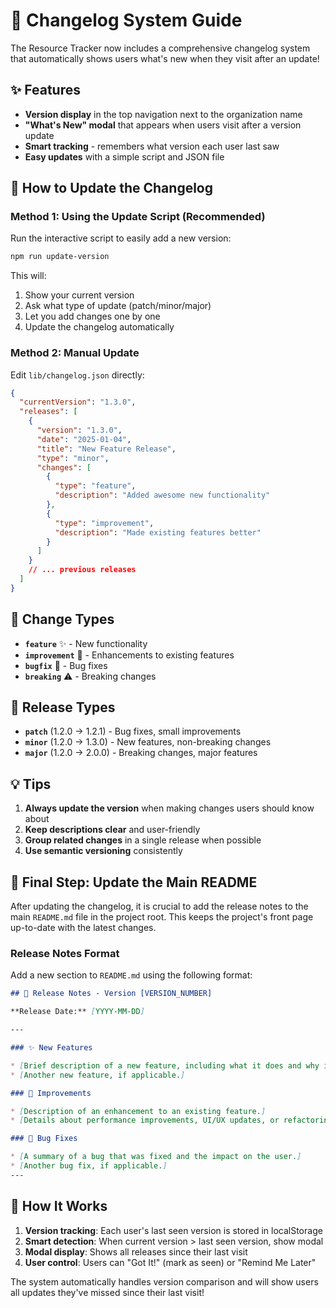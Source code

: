 # 📝 Changelog System Guide

The Resource Tracker now includes a comprehensive changelog system that automatically shows users what's new when they visit after an update!

## ✨ Features

- **Version display** in the top navigation next to the organization name
- **"What's New" modal** that appears when users visit after a version update
- **Smart tracking** - remembers what version each user last saw
- **Easy updates** with a simple script and JSON file

## 🚀 How to Update the Changelog

### Method 1: Using the Update Script (Recommended)

Run the interactive script to easily add a new version:

```bash
npm run update-version
```

This will:
1. Show your current version
2. Ask what type of update (patch/minor/major)
3. Let you add changes one by one
4. Update the changelog automatically

### Method 2: Manual Update

Edit `lib/changelog.json` directly:

```json
{
  "currentVersion": "1.3.0",
  "releases": [
    {
      "version": "1.3.0",
      "date": "2025-01-04",
      "title": "New Feature Release",
      "type": "minor",
      "changes": [
        {
          "type": "feature",
          "description": "Added awesome new functionality"
        },
        {
          "type": "improvement", 
          "description": "Made existing features better"
        }
      ]
    }
    // ... previous releases
  ]
}
```

## 📝 Change Types

- **`feature`** ✨ - New functionality
- **`improvement`** 🔧 - Enhancements to existing features
- **`bugfix`** 🐛 - Bug fixes
- **`breaking`** ⚠️ - Breaking changes

## 🎯 Release Types

- **`patch`** (1.2.0 → 1.2.1) - Bug fixes, small improvements
- **`minor`** (1.2.0 → 1.3.0) - New features, non-breaking changes  
- **`major`** (1.2.0 → 2.0.0) - Breaking changes, major features

## 💡 Tips

1. **Always update the version** when making changes users should know about
2. **Keep descriptions clear** and user-friendly
3. **Group related changes** in a single release when possible
4. **Use semantic versioning** consistently

## 📢 Final Step: Update the Main README

After updating the changelog, it is crucial to add the release notes to the main `README.md` file in the project root. This keeps the project's front page up-to-date with the latest changes.

### Release Notes Format

Add a new section to `README.md` using the following format:

```markdown
## 🚀 Release Notes - Version [VERSION_NUMBER]

**Release Date:** [YYYY-MM-DD]

---

### ✨ New Features

* [Brief description of a new feature, including what it does and why it's beneficial.]
* [Another new feature, if applicable.]

### 🚀 Improvements

* [Description of an enhancement to an existing feature.]
* [Details about performance improvements, UI/UX updates, or refactoring.]

### 🐛 Bug Fixes

* [A summary of a bug that was fixed and the impact on the user.]
* [Another bug fix, if applicable.]
---
```

## 🔧 How It Works

1. **Version tracking**: Each user's last seen version is stored in localStorage
2. **Smart detection**: When current version > last seen version, show modal
3. **Modal display**: Shows all releases since their last visit
4. **User control**: Users can "Got It!" (mark as seen) or "Remind Me Later"

The system automatically handles version comparison and will show users all updates they've missed since their last visit!